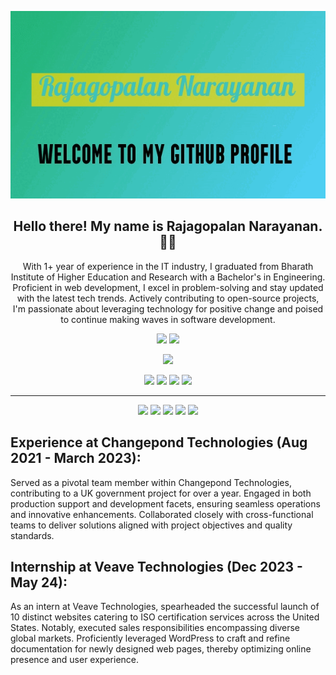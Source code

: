 <p align="center">
 <img  width="800" height="300" src="https://github.com/rajagopalannarayanan/rajagopalannarayanan/blob/main/rishi.gif">
</p>
<h2 align="center">Hello there! My name is Rajagopalan Narayanan. 👋🤓</h2>
<p align="center">With 1+ year of experience in the IT industry, I graduated from Bharath Institute of Higher Education and Research with a Bachelor's in Engineering. Proficient in web development, I excel in problem-solving and stay updated with the latest tech trends. Actively contributing to open-source projects, I'm passionate about leveraging technology for positive change and poised to continue making waves in software development.
</p>

<p align="center"><a href="https://www.linkedin.com/in/raja1888/"><img src="https://img.shields.io/badge/linkedin-%230077B5.svg?&style=for-the-badge&logo=linkedin&logoColor=white" height=25></a> <a href="https://www.instagram.com/rajagopalan_narayanan?igsh=Y2VzM294bm1iMmps"><img src="https://img.shields.io/badge/instagram-%23E4405F.svg?&style=for-the-badge&logo=instagram&logoColor=white" height=25></a> 
</p>

<p align=center>
  <a href="https://github.com/Terabyte17">
    <img src="https://badges.pufler.dev/visits/Terabyte17/Terabyte17?style=flat-square&color=black&logo=github">
   

  </a>
</p>
<p align="center">
</p>
<p align="center">
<img src="https://img.shields.io/badge/Web Development-blue"> <img src="https://img.shields.io/badge/Mobile App Development-green"> <img src="https://img.shields.io/badge/Database Management-orange"> <img src="https://img.shields.io/badge/Algorithms and Data Structures-red"> 
</p>

<hr>
<p align="center">
<img src="https://img.shields.io/badge/HTML5-%23E34F26.svg?&style=for-the-badge&logo=html5&logoColor=white"/> 
<img src="https://img.shields.io/badge/CSS3-%231572B6.svg?&style=for-the-badge&logo=css3&logoColor=white"/> 
<img src="https://img.shields.io/badge/JavaScript-%23323330.svg?&style=for-the-badge&logo=javascript&logoColor=%23F7DF1E"/> 
<img src="https://img.shields.io/badge/ASP.NET-%23121011.svg?&style=for-the-badge&logo=.net&logoColor=white"/> 
<img src="https://img.shields.io/badge/WordPress-%23121011.svg?&style=for-the-badge&logo=wordpress&logoColor=white"/>
</p>


<h2>Experience at Changepond Technologies (Aug 2021 - March 2023):</h2>
<p>Served as a pivotal team member within Changepond Technologies, contributing to a UK government project for over a year. Engaged in both production support and development facets, ensuring seamless operations and innovative enhancements. Collaborated closely with cross-functional teams to deliver solutions aligned with project objectives and quality standards.</p>

<h2>Internship at Veave Technologies (Dec 2023 - May 24):</h2>
<p>As an intern at Veave Technologies, spearheaded the successful launch of 10 distinct websites catering to ISO certification services across the United States. Notably, executed sales responsibilities encompassing diverse global markets. Proficiently leveraged WordPress to craft and refine documentation for newly designed web pages, thereby optimizing online presence and user experience.</p>

